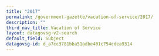 ```yaml
---
title: "2017"
permalink: /government-gazette/vacation-of-service/2017/
description: ""
third_nav_title: Vacation of Service
layout: datagovsg-v2-search
default_field: Subject
datagovsg-id: d_a7cc3781bba51adbe401c754cdea9314
---
```

